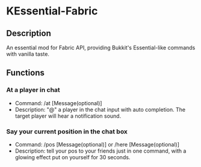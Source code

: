 # KEssential-Fabric

## Description

An essential mod for Fabric API, providing Bukkit's Essential-like commands with vanilla taste.

## Functions

### At a player in chat

- Command: /at <Player> [Message(optional)]
- Description: "@" a player in the chat input with auto completion. The target player will hear a notification sound.

### Say your current position in the chat box

- Command: /pos [Message(optional)] or /here [Message(optional)]
- Description: tell your pos to your friends just in one command, with a glowing effect put on yourself for 30 seconds.